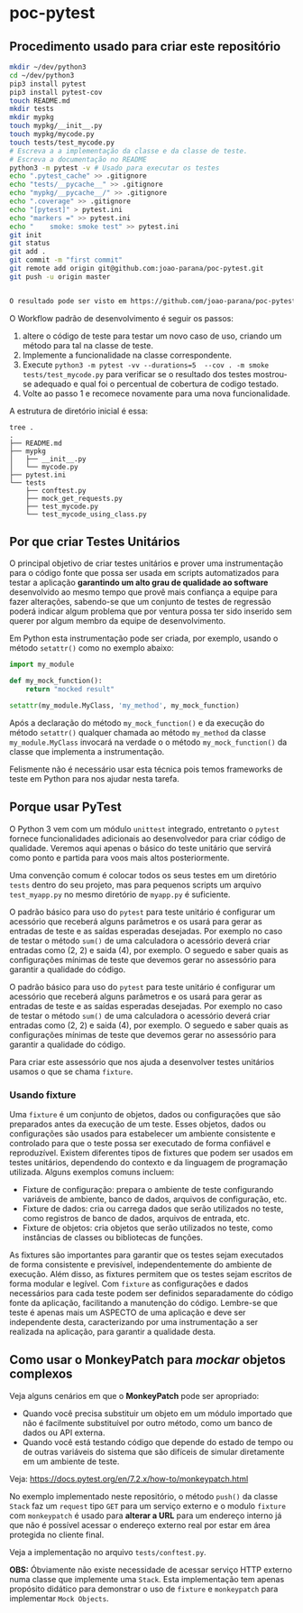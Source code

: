 # poc-pytest

## Procedimento usado para criar este repositório

```bash
mkdir ~/dev/python3
cd ~/dev/python3
pip3 install pytest
pip3 install pytest-cov
touch README.md
mkdir tests
mkdir mypkg
touch mypkg/__init__.py
touch mypkg/mycode.py
touch tests/test_mycode.py
# Escreva a a implementação da classe e da classe de teste.
# Escreva a documentação no README
python3 -m pytest -v # Usado para executar os testes
echo ".pytest_cache" >> .gitignore
echo "tests/__pycache__" >> .gitignore
echo "mypkg/__pycache__/" >> .gitignore
echo ".coverage" >> .gitignore
echo "[pytest]" > pytest.ini
echo "markers =" >> pytest.ini
echo "    smoke: smoke test" >> pytest.ini
git init
git status
git add .
git commit -m "first commit"
git remote add origin git@github.com:joao-parana/poc-pytest.git
git push -u origin master


O resultado pode ser visto em https://github.com/joao-parana/poc-pytest.git
```

O Workflow padrão de desenvolvimento é seguir os passos:

1. altere o código de teste para testar um novo caso de uso, criando um método para tal na classe de teste.
2. Implemente a funcionalidade na classe correspondente.
3. Execute `python3 -m pytest -vv --durations=5  --cov . -m smoke  tests/test_mycode.py` para verificar se o resultado dos testes mostrou-se adequado e qual foi o percentual de cobertura de codigo testado.
4. Volte ao passo 1 e recomece novamente para uma nova funcionalidade.

A estrutura de diretório inicial é essa:

```text
tree .
.
├── README.md
├── mypkg
│   ├── __init__.py
│   └── mycode.py
├── pytest.ini
└── tests
    ├── conftest.py
    ├── mock_get_requests.py
    ├── test_mycode.py
    └── test_mycode_using_class.py
```

## Por que criar Testes Unitários

O principal objetivo de criar testes unitários e prover uma instrumentação para o código fonte que possa ser usada em scripts automatizados para testar a aplicação **garantindo um alto grau de qualidade ao software** desenvolvido ao mesmo tempo que provê mais confiança a equipe para fazer alterações, sabendo-se que um conjunto de testes de regressão poderá indicar algum problema que por ventura possa ter sido inserido sem querer por algum membro da equipe de desenvolvimento.

Em Python esta instrumentação pode ser criada, por exemplo, usando o método `setattr()` como no exemplo abaixo:

```python
import my_module

def my_mock_function():
    return "mocked result"

setattr(my_module.MyClass, 'my_method', my_mock_function)
```

Após a declaração do método `my_mock_function()` e da execução do método `setattr()` qualquer chamada ao método `my_method` da classe `my_module.MyClass` invocará na verdade o o método `my_mock_function()` da classe que implementa a instrumentação. 

Felismente não é necessário usar esta técnica pois temos frameworks de teste em Python para nos ajudar nesta tarefa.


## Porque usar PyTest

O Python 3 vem com um módulo `unittest` integrado, entretanto o `pytest` fornece funcionalidades adicionais ao desenvolvedor para criar código de qualidade. Veremos aqui apenas o básico do teste unitário que servirá como ponto e partida para voos mais altos posteriormente.

Uma convenção comum é colocar todos os seus testes em um diretório `tests` dentro do seu projeto, mas para pequenos scripts um arquivo `test_myapp.py` no mesmo diretório de `myapp.py` é suficiente.

O padrão básico para uso do `pytest` para teste unitário é configurar um acessório que receberá alguns parâmetros e os usará para gerar as entradas de teste e as saídas esperadas desejadas. Por exemplo no caso de testar o método `sum()` de uma calculadora o acessório deverá criar entradas como (2, 2) e saida (4), por exemplo. O seguedo e saber quais as configurações mínimas de teste que devemos gerar no assessório para garantir a qualidade do código.

O padrão básico para uso do `pytest` para teste unitário é configurar um acessório que receberá alguns parâmetros e os usará para gerar as entradas de teste e as saídas esperadas desejadas. Por exemplo no caso de testar o método `sum()` de uma calculadora o acessório deverá criar entradas como (2, 2) e saida (4), por exemplo. O seguedo e saber quais as configurações mínimas de teste que devemos gerar no assessório para garantir a qualidade do código.

Para criar este assessório que nos ajuda a desenvolver testes unitários usamos o que se chama `fixture`.

### Usando fixture

Uma `fixture` é um conjunto de objetos, dados ou configurações que são preparados antes da execução de um teste. Esses objetos, dados ou configurações são usados para estabelecer um ambiente consistente e controlado para que o teste possa ser executado de forma confiável e reproduzível. Existem diferentes tipos de fixtures que podem ser usados em testes unitários, dependendo do contexto e da linguagem de programação utilizada. Alguns exemplos comuns incluem:

- Fixture de configuração: prepara o ambiente de teste configurando variáveis de ambiente, banco de dados, arquivos de configuração, etc.
- Fixture de dados: cria ou carrega dados que serão utilizados no teste, como registros de banco de dados, arquivos de entrada, etc.
- Fixture de objetos: cria objetos que serão utilizados no teste, como instâncias de classes ou bibliotecas de funções.

As fixtures são importantes para garantir que os testes sejam executados de forma consistente e previsível, independentemente do ambiente de execução. Além disso, as fixtures permitem que os testes sejam escritos de forma modular e legível. Com `fixture` as configurações e dados necessários para cada teste podem ser definidos separadamente do código fonte da aplicação, facilitando a manutenção do código. Lembre-se que teste é apenas mais um ASPECTO de uma aplicação e deve ser independente desta, caracterizando por uma instrumentação a ser realizada na aplicação, para garantir a qualidade desta.


## Como usar o MonkeyPatch para *mockar* objetos complexos

Veja alguns cenários em que o **MonkeyPatch** pode ser apropriado:

- Quando você precisa substituir um objeto em um módulo importado que não é facilmente substituível por outro método, como um banco de dados ou API externa.
- Quando você está testando código que depende do estado de tempo ou de outras variáveis do sistema que são difíceis de simular diretamente em um ambiente de teste.

Veja: https://docs.pytest.org/en/7.2.x/how-to/monkeypatch.html 

No exemplo implementado neste repositório, o método `push()` da classe `Stack` faz um `request` tipo `GET` para um serviço externo e o modulo `fixture` com `monkeypatch` é usado para **alterar a URL** para um endereço interno já que não é possível acessar o endereço externo real por estar em área protegida no cliente final.

Veja a implementação no arquivo `tests/conftest.py`.

**OBS:** Óbviamente não existe necessidade de acessar serviço HTTP externo numa classe que implemente uma `Stack`. Esta implementação tem apenas propósito didático para demonstrar o uso de `fixture` e `monkeypatch` para implementar `Mock Objects`.

